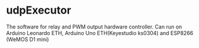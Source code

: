 # udpExecutor
The software for relay and PWM output hardware controller.
Can run on Arduino Leonardo ETH, Arduino Uno ETH(Keyestudio ks0304) and ESP8266 (WeMOS D1 mini)
